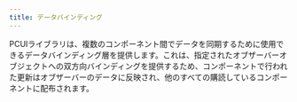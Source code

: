 ```yaml
---
title: データバインディング
---
```


PCUIライブラリは、複数のコンポーネント間でデータを同期するために使用できるデータバインディング層を提供します。これは、指定されたオブザーバーオブジェクトへの双方向バインディングを提供するため、コンポーネントで行われた更新はオブザーバーのデータに反映され、他のすべての購読しているコンポーネントに配布されます。

